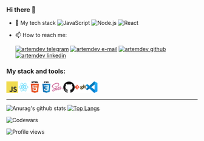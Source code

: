### Hi there 🦄

- 🌱 My tech stack
  ![JavaScript](https://img.shields.io/badge/-JavaScript-yellow?style=plastic&logo=javascript)
  ![Node.js](https://img.shields.io/badge/-Node.js-green?style=plastic&logo=node.js)
  ![React](https://img.shields.io/badge/-React-blue?style=plastic&logo=react)

  
- 📫 How to reach me: 

  [![artemdev telegram](https://img.shields.io/badge/Telegram-%40artemzimovets?style=plastic&logo=telegram&link=https://t.me/artemzimovets)](https://t.me/artemzimovets)
  [![artemdev e-mail](https://img.shields.io/badge/Gmail-artem.zimovetsgmail.com-red?style=plastic&logo=gmail&link=mailto:artem.zimovets@gmail.com)](mailto:artem.zimovets@gmail.com)
  [![artemdev github](https://img.shields.io/badge/GitHub-artemdev?style=plastic&logo=github&link=https://github.com/artemdev)](https://github.com/artemdev)
  [![artemdev linkedin](https://img.shields.io/badge/LinkedIn-Artem%20Zymovets?style=plastic&logo=linkedin&link=https://www.linkedin.com/in/artem-zymovets)](https://www.linkedin.com/in/artem-zymovets)
  

### My stack and tools:

<img align="left" alt="JavaScript" width="30px" src="https://raw.githubusercontent.com/github/explore/80688e429a7d4ef2fca1e82350fe8e3517d3494d/topics/javascript/javascript.png" /> 
<img align="left" alt="React" width="30px" src="https://raw.githubusercontent.com/github/explore/80688e429a7d4ef2fca1e82350fe8e3517d3494d/topics/react/react.png" />
<img align="left" alt="HTML5" width="30px" src="https://raw.githubusercontent.com/github/explore/80688e429a7d4ef2fca1e82350fe8e3517d3494d/topics/html/html.png" /> 
<img align="left" alt="CSS3" width="30px" src="https://raw.githubusercontent.com/github/explore/80688e429a7d4ef2fca1e82350fe8e3517d3494d/topics/css/css.png" /> 
<img align="left" alt="Sass" width="30px" src="https://raw.githubusercontent.com/github/explore/80688e429a7d4ef2fca1e82350fe8e3517d3494d/topics/sass/sass.png" /> 
<img align="left" alt="GitHub" width="30px" src="https://raw.githubusercontent.com/github/explore/78df643247d429f6cc873026c0622819ad797942/topics/github/github.png" />
<img align="left" alt="Git" width="30px" src="https://raw.githubusercontent.com/github/explore/80688e429a7d4ef2fca1e82350fe8e3517d3494d/topics/git/git.png" />
<img alt="Visual Studio Code" width="30px" src="https://raw.githubusercontent.com/github/explore/80688e429a7d4ef2fca1e82350fe8e3517d3494d/topics/visual-studio-code/visual-studio-code.png" /> 

---
![Anurag's github stats](https://github-readme-stats.vercel.app/api?username=artemdev&show_icons=true&theme=tokyonight) [![Top Langs](https://github-readme-stats.vercel.app/api/top-langs/?username=artemdev&layout=compact&theme=tokyonight)](https://github.com/anuraghazra/github-readme-stats)

![Codewars](https://www.codewars.com/users/artemdev/badges/micro)

![Profile views](https://gpvc.arturio.dev/artemdev)

<!--
**artemdev/artemdev** is a ✨ _special_ ✨ repository because its `README.md` (this file) appears on your GitHub profile.

Here are some ideas to get you started:

- 🔭 I’m currently working on ...
- 🌱 I’m currently learning JavaScript
- 👯 I’m looking to collaborate on ...
- 🤔 I’m looking for help with ...
- 💬 Ask me about ...
- 📫 How to reach me: ...
- 😄 Pronouns: ...
- ⚡ Fun fact: ...
-->
